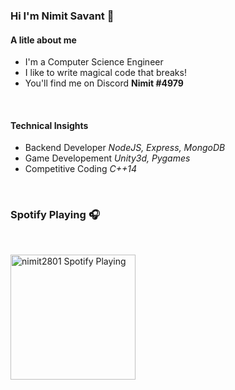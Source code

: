 ### Hi I'm Nimit Savant 👋

#### A litle about me

- I'm a Computer Science Engineer
- I like to write magical code that breaks!
- You'll find me on Discord **Nimit #4979**

<br/>

#### Technical Insights

- Backend Developer _NodeJS, Express, MongoDB_
- Game Developement _Unity3d, Pygames_
- Competitive Coding _C++14_

<br/>

### Spotify Playing 🎧

<br/>

[<img src="https://i.ytimg.com/vi/_lKL6OmL4fk/maxresdefault.jpg" alt="nimit2801 Spotify Playing" width="200" /></img>](https://open.spotify.com/track/0zMzyHAeMvwq5CRstru1Fp)
